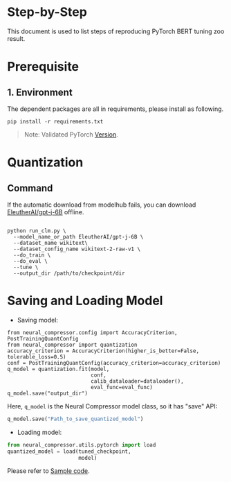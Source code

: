 Step-by-Step
============

This document is used to list steps of reproducing PyTorch BERT tuning zoo result.

# Prerequisite

## 1. Environment

The dependent packages are all in requirements, please install as following.

```
pip install -r requirements.txt
```
> Note: Validated PyTorch [Version](/docs/source/installation_guide.md#validated-software-environment).

# Quantization

## Command
If the automatic download from modelhub fails, you can download [EleutherAI/gpt-j-6B](https://huggingface.co/EleutherAI/gpt-j-6B?text=My+name+is+Clara+and+I+am) offline.

```shell

python run_clm.py \
  --model_name_or_path EleutherAI/gpt-j-6B \
  --dataset_name wikitext\
  --dataset_config_name wikitext-2-raw-v1 \
  --do_train \
  --do_eval \
  --tune \
  --output_dir /path/to/checkpoint/dir
```

# Saving and Loading Model
* Saving model:
```
from neural_compressor.config import AccuracyCriterion, PostTrainingQuantConfig
from neural_compressor import quantization
accuracy_criterion = AccuracyCriterion(higher_is_better=False, tolerable_loss=0.5)
conf = PostTrainingQuantConfig(accuracy_criterion=accuracy_criterion)
q_model = quantization.fit(model,
                           conf,
                           calib_dataloader=dataloader(),
                           eval_func=eval_func)
q_model.save("output_dir")
```

Here, `q_model` is the Neural Compressor model class, so it has "save" API:

```python
q_model.save("Path_to_save_quantized_model")
```

* Loading model:

```python
from neural_compressor.utils.pytorch import load
quantized_model = load(tuned_checkpoint,
                       model)
```

Please refer to [Sample code](./run_clm.py).

